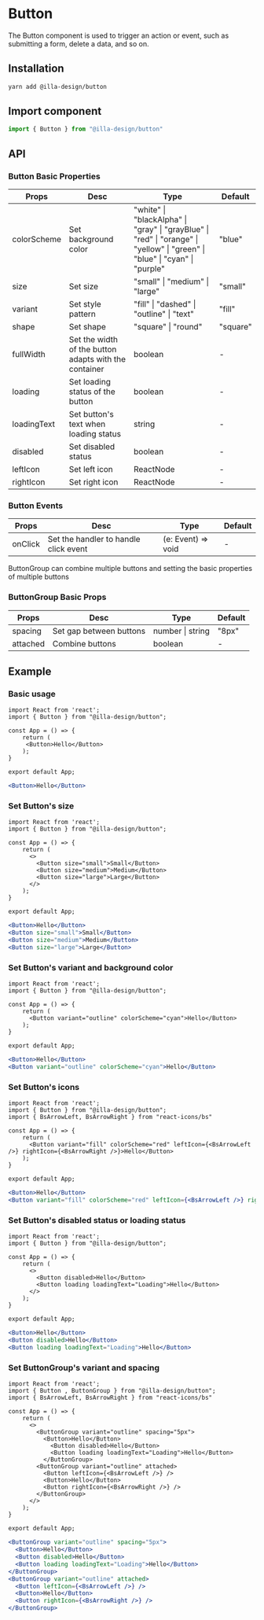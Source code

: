 # Button

The Button component is used to trigger an action or event, such as submitting a form, delete a data, and so on.

## Installation

```bash
yarn add @illa-design/button
```

## Import component

```jsx
import { Button } from "@illa-design/button"
```

## API

### Button Basic Properties

| Props       | Desc                                                  | Type                                                         | Default |
| ----------- | ----------------------------------------------------- | ------------------------------------------------------------ | ------- |
| colorScheme | Set background color                                  | "white" \| "blackAlpha" \| "gray" \| "grayBlue" \| "red" \| "orange" \| "yellow" \| "green" \| "blue"  \| "cyan" \| "purple" | "blue"    |
| size        | Set size                                              | "small" \| "medium" \| "large"                               | "small"   |
| variant     | Set style pattern                                     | "fill" \| "dashed" \| "outline" \| "text"                    | "fill"    |
| shape       | Set shape                                             | "square" \| "round"                                          | "square"  |
| fullWidth   | Set the width of the button adapts with the container | boolean                                                      | -       |
| loading     | Set loading status of the button                      | boolean                                                      | -       |
| loadingText | Set button's text when loading status                 | string                                                       | -       |
| disabled    | Set disabled status                                   | boolean                                                      | -       |
| leftIcon    | Set left icon                                         | ReactNode                                                    | -       |
| rightIcon   | Set right icon                                        | ReactNode                                                    | -       |

### Button Events

| Props   | Desc                                  | Type               | Default |
| ------- | ------------------------------------- | ------------------ | ------- |
| onClick | Set the handler to handle click event | (e: Event) => void | -       |

ButtonGroup can combine multiple buttons and setting the basic properties of multiple buttons

### ButtonGroup Basic Props

| Props    | Desc                    | Type             | Default |
| -------- | ----------------------- | ---------------- | ------- |
| spacing  | Set gap between buttons | number \| string | "8px"     |
| attached | Combine buttons         | boolean          | -       |

## Example

### Basic usage

```SnackPlayer name=Set Button's size&description=Set Button's size&platform=web&supportedPlatforms=web&dependencies=@illa-design/button
import React from 'react';
import { Button } from "@illa-design/button";

const App = () => {
    return (
     <Button>Hello</Button>
    );
}

export default App;

```

```jsx
<Button>Hello</Button>
```

### Set Button's size

```SnackPlayer name=Set Button's size&description=Set Button's size&platform=web&supportedPlatforms=web&dependencies=@illa-design/button
import React from 'react';
import { Button } from "@illa-design/button";

const App = () => {
    return (
      <>
        <Button size="small">Small</Button>
        <Button size="medium">Medium</Button>
        <Button size="large">Large</Button>
      </>
    );
}

export default App;

```

```jsx
<Button>Hello</Button>
<Button size="small">Small</Button>
<Button size="medium">Medium</Button>
<Button size="large">Large</Button>
```

### Set Button's variant and background color

```SnackPlayer name=Set Button's size&description=Set Button's size&platform=web&supportedPlatforms=web&dependencies=@illa-design/button
import React from 'react';
import { Button } from "@illa-design/button";

const App = () => {
    return (
      <Button variant="outline" colorScheme="cyan">Hello</Button>
    );
}

export default App;

```

```jsx
<Button>Hello</Button>
<Button variant="outline" colorScheme="cyan">Hello</Button>
```

### Set Button's icons

```SnackPlayer name=Set Button's size&description=Set Button's size&platform=web&supportedPlatforms=web&dependencies=@illa-design/button,@react-icons
import React from 'react';
import { Button } from "@illa-design/button";
import { BsArrowLeft, BsArrowRight } from "react-icons/bs"

const App = () => {
    return (
      <Button variant="fill" colorScheme="red" leftIcon={<BsArrowLeft />} rightIcon={<BsArrowRight />}>Hello</Button>
    );
}

export default App;

```

```jsx
<Button>Hello</Button>
<Button variant="fill" colorScheme="red" leftIcon={<BsArrowLeft />} rightIcon={<BsArrowRight />}>Hello</Button>
```

### Set Button's disabled status or loading status

```SnackPlayer name=Set Button's size&description=Set Button's size&platform=web&supportedPlatforms=web&dependencies=@illa-design/button
import React from 'react';
import { Button } from "@illa-design/button";

const App = () => {
    return (
      <>
        <Button disabled>Hello</Button>
        <Button loading loadingText="Loading">Hello</Button>
      </>
    );
}

export default App;

```

```jsx
<Button>Hello</Button>
<Button disabled>Hello</Button>
<Button loading loadingText="Loading">Hello</Button>
```

### Set ButtonGroup's variant and spacing

```SnackPlayer name=Set Button's size&description=Set Button's size&platform=web&supportedPlatforms=web&dependencies=@illa-design/button,@react-icons
import React from 'react';
import { Button , ButtonGroup } from "@illa-design/button";
import { BsArrowLeft, BsArrowRight } from "react-icons/bs"

const App = () => {
    return (
      <>
        <ButtonGroup variant="outline" spacing="5px">
          <Button>Hello</Button>
            <Button disabled>Hello</Button>
            <Button loading loadingText="Loading">Hello</Button>
          </ButtonGroup>
        <ButtonGroup variant="outline" attached>
          <Button leftIcon={<BsArrowLeft />} />
          <Button>Hello</Button>
          <Button rightIcon={<BsArrowRight />} />
        </ButtonGroup>
      </>
    );
}

export default App;

```

```jsx
<ButtonGroup variant="outline" spacing="5px">
  <Button>Hello</Button>
  <Button disabled>Hello</Button>
  <Button loading loadingText="Loading">Hello</Button>
</ButtonGroup>
<ButtonGroup variant="outline" attached>
  <Button leftIcon={<BsArrowLeft />} />
  <Button>Hello</Button>
  <Button rightIcon={<BsArrowRight />} />
</ButtonGroup>
```
